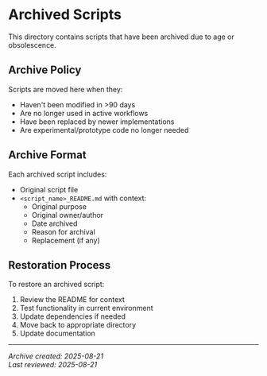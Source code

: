 # Archived Scripts

This directory contains scripts that have been archived due to age or obsolescence.

## Archive Policy

Scripts are moved here when they:
- Haven't been modified in >90 days
- Are no longer used in active workflows
- Have been replaced by newer implementations
- Are experimental/prototype code no longer needed

## Archive Format

Each archived script includes:
- Original script file
- `<script_name>_README.md` with context:
  - Original purpose
  - Original owner/author
  - Date archived
  - Reason for archival
  - Replacement (if any)

## Restoration Process

To restore an archived script:
1. Review the README for context
2. Test functionality in current environment
3. Update dependencies if needed
4. Move back to appropriate directory
5. Update documentation

---

*Archive created: 2025-08-21*  
*Last reviewed: 2025-08-21*

